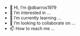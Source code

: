 - 👋 Hi, I’m @dbarros1979
- 👀 I’m interested in ...
- 🌱 I’m currently learning ...
- 💞️ I’m looking to collaborate on ...
- 📫 How to reach me ...

<!---
dbarros1979/dbarros1979 is a ✨ special ✨ repository because its `README.md` (this file) appears on your GitHub profile.
You can click the Preview link to take a look at your changes.
--->
